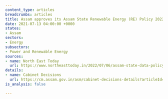 ```yaml
---
content_type: articles
breadcrumbs: articles
title: Assam approves its Assam State Renewable Energy (RE) Policy 2022
date: 2021-07-13 04:00:00 +0000
states:
- Assam
sectors:
- Energy
subsectors:
- Power and Renewable Energy
sources:
- name: North East Today
  url: https://www.northeasttoday.in/2022/07/06/assam-state-data-policy-2022-approved-for-data-driven-governance-check-out-key-cabinet-decisions/
details:
- name: Cabinet Decisions
  url: https://cm.assam.gov.in/asm/cabinet-decisions-details?articleId=250355
is_analysis: false

---
```

